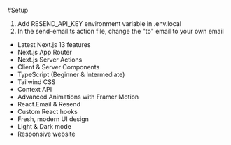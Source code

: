 #Setup

1. Add RESEND_API_KEY environment variable in .env.local
2. In the send-email.ts action file, change the "to" email to your own email

- Latest Next.js 13 features
- Next.js App Router
- Next.js Server Actions
- Client & Server Components
- TypeScript (Beginner & Intermediate)
- Tailwind CSS
- Context API
- Advanced Animations with Framer Motion
- React.Email & Resend
- Custom React hooks
- Fresh, modern UI design
- Light & Dark mode
- Responsive website
